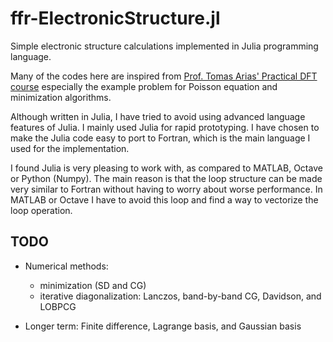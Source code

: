 # ffr-ElectronicStructure.jl

Simple electronic structure calculations implemented in
Julia programming language.

Many of the codes here are inspired from [Prof. Tomas Arias' Practical DFT course](http://jdftx.org/PracticalDFT.html)
especially the example problem for Poisson equation and minimization algorithms.

Although written in Julia, I have tried to avoid using advanced language
features of Julia. I mainly used Julia for rapid prototyping.
I have chosen to make the Julia code easy to port to Fortran, which is the
main language I used for the implementation.

I found Julia is very pleasing to work with, as compared to MATLAB, Octave or
Python (Numpy).
The main reason is that the loop structure can be made very similar to
Fortran without having to worry about worse performance. In MATLAB or Octave
I have to avoid this loop and find a way to vectorize the loop operation.


## TODO

- Numerical methods:
  - minimization (SD and CG)
  - iterative diagonalization: Lanczos, band-by-band CG, Davidson, and LOBPCG

- Longer term: Finite difference, Lagrange basis, and Gaussian basis
